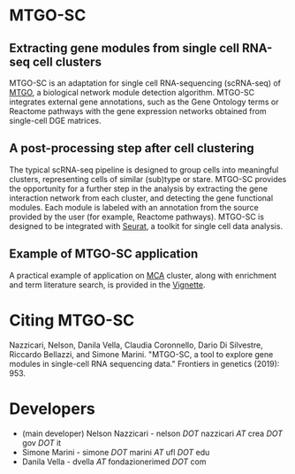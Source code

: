 <!-- README.md is generated from README.Rmd. Please edit that file -->
MTGO-SC
=======

Extracting gene modules from single cell RNA-seq cell clusters
--------------------------------------------------------------

MTGO-SC is an adaptation for single cell RNA-sequencing (scRNA-seq) of [MTGO](https://gitlab.com/d1vella/MTGO), a biological network module detection algorithm. MTGO-SC integrates external gene annotations, such as the Gene Ontology terms or Reactome pathways with the gene expression networks obtained from single-cell DGE matrices.

A post-processing step after cell clustering
--------------------------------------------

The typical scRNA-seq pipeline is designed to group cells into meaningful clusters, representing cells of similar (sub)type or stare. MTGO-SC provides the opportunity for a further step in the analysis by extracting the gene interaction network from each cluster, and detecting the gene functional modules. Each module is labeled with an annotation from the source provided by the user (for example, Reactome pathways). MTGO-SC is designed to be integrated with [Seurat](https://github.com/satijalab/seurat), a toolkit for single cell data analysis.

Example of MTGO-SC application
------------------------------

A practical example of application on [MCA](http://bis.zju.edu.cn/MCA/) cluster, along with enrichment and term literature search, is provided in the [Vignette](https://github.com/ne1s0n/MTGOsc/blob/master/doc/MTGOsc.vignette.pdf).

Citing MTGO-SC
==============

Nazzicari, Nelson, Danila Vella, Claudia Coronnello, Dario Di Silvestre, Riccardo Bellazzi, and Simone Marini. "MTGO-SC, a tool to explore gene modules in single-cell RNA sequencing data." Frontiers in genetics (2019): 953.

Developers
==========

* (main developer) Nelson Nazzicari - nelson _DOT_ nazzicari _AT_ crea _DOT_ gov _DOT_ it
* Simone Marini - simone _DOT_ marini _AT_ ufl _DOT_ edu
* Danila Vella - dvella _AT_ fondazionerimed _DOT_ com
